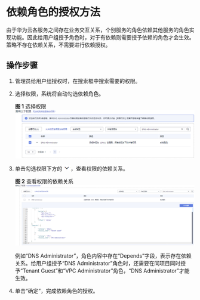 # 依赖角色的授权方法<a name="iam_01_0657"></a>

由于华为云各服务之间存在业务交互关系，个别服务的角色依赖其他服务的角色实现功能。因此给用户组授予角色时，对于有依赖则需要授予依赖的角色才会生效。策略不存在依赖关系，不需要进行依赖授权。

## 操作步骤<a name="section11267040162715"></a>

1.  管理员给用户组授权时，在搜索框中搜索需要的权限。
2.  选择权限，系统将自动勾选依赖角色。

    **图 1**  选择权限<a name="fig1378812146134"></a>  
    ![](figures/选择权限-1.png "选择权限-1")

3.  单击勾选权限下方的![](figures/icon-detail.png)，查看权限的依赖关系。

    **图 2**  查看权限的依赖关系<a name="fig0962163217133"></a>  
    ![](figures/查看权限的依赖关系.png "查看权限的依赖关系")

    例如“DNS Administrator”，角色内容中存在“Depends”字段，表示存在依赖关系。给用户组授予“DNS Administrator”角色时，还需要在同项目同时授予“Tenant Guest”和“VPC Administrator”角色，“DNS Administrator”才能生效。

4.  单击“确定”，完成依赖角色的授权。

